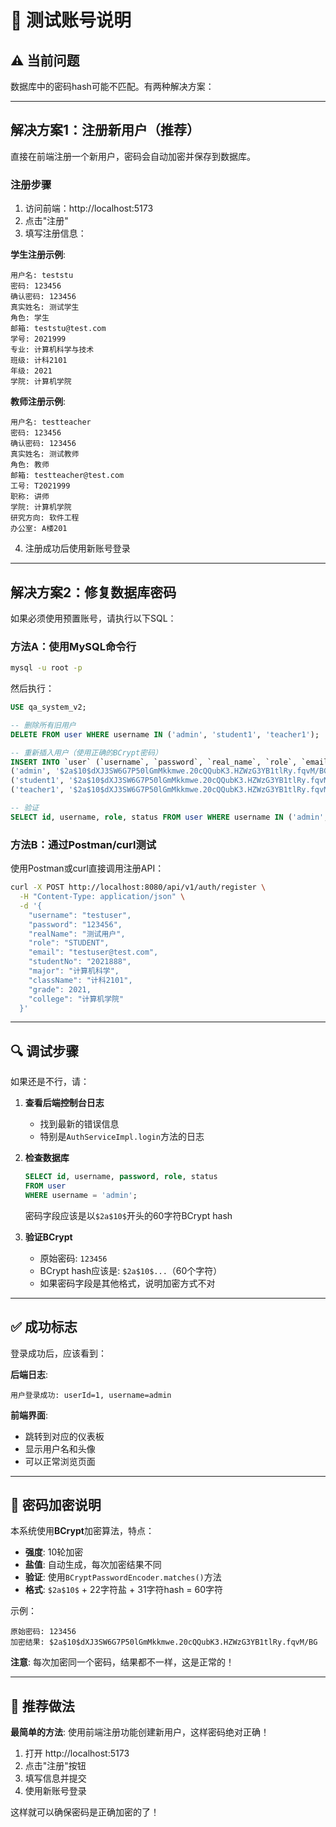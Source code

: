 # 🔑 测试账号说明

## ⚠️ 当前问题

数据库中的密码hash可能不匹配。有两种解决方案：

---

## 解决方案1：注册新用户（推荐）

直接在前端注册一个新用户，密码会自动加密并保存到数据库。

### 注册步骤

1. 访问前端：http://localhost:5173
2. 点击"注册"
3. 填写注册信息：

**学生注册示例**:
```
用户名: teststu
密码: 123456
确认密码: 123456
真实姓名: 测试学生
角色: 学生
邮箱: teststu@test.com
学号: 2021999
专业: 计算机科学与技术
班级: 计科2101
年级: 2021
学院: 计算机学院
```

**教师注册示例**:
```
用户名: testteacher
密码: 123456
确认密码: 123456
真实姓名: 测试教师
角色: 教师
邮箱: testteacher@test.com
工号: T2021999
职称: 讲师
学院: 计算机学院
研究方向: 软件工程
办公室: A楼201
```

4. 注册成功后使用新账号登录

---

## 解决方案2：修复数据库密码

如果必须使用预置账号，请执行以下SQL：

### 方法A：使用MySQL命令行

```bash
mysql -u root -p
```

然后执行：

```sql
USE qa_system_v2;

-- 删除所有旧用户
DELETE FROM user WHERE username IN ('admin', 'student1', 'teacher1');

-- 重新插入用户（使用正确的BCrypt密码）
INSERT INTO `user` (`username`, `password`, `real_name`, `role`, `email`, `gender`, `status`) VALUES
('admin', '$2a$10$dXJ3SW6G7P50lGmMkkmwe.20cQQubK3.HZWzG3YB1tlRy.fqvM/BG', '系统管理员', 'ADMIN', 'admin@qa.com', 'U', 'ACTIVE'),
('student1', '$2a$10$dXJ3SW6G7P50lGmMkkmwe.20cQQubK3.HZWzG3YB1tlRy.fqvM/BG', '张三', 'STUDENT', 'zhangsan@student.com', 'M', 'ACTIVE'),
('teacher1', '$2a$10$dXJ3SW6G7P50lGmMkkmwe.20cQQubK3.HZWzG3YB1tlRy.fqvM/BG', '李教授', 'TEACHER', 'lijiaoshou@teacher.com', 'M', 'ACTIVE');

-- 验证
SELECT id, username, role, status FROM user WHERE username IN ('admin', 'student1', 'teacher1');
```

### 方法B：通过Postman/curl测试

使用Postman或curl直接调用注册API：

```bash
curl -X POST http://localhost:8080/api/v1/auth/register \
  -H "Content-Type: application/json" \
  -d '{
    "username": "testuser",
    "password": "123456",
    "realName": "测试用户",
    "role": "STUDENT",
    "email": "testuser@test.com",
    "studentNo": "2021888",
    "major": "计算机科学",
    "className": "计科2101",
    "grade": 2021,
    "college": "计算机学院"
  }'
```

---

## 🔍 调试步骤

如果还是不行，请：

1. **查看后端控制台日志**
   - 找到最新的错误信息
   - 特别是`AuthServiceImpl.login`方法的日志

2. **检查数据库**
   ```sql
   SELECT id, username, password, role, status 
   FROM user 
   WHERE username = 'admin';
   ```
   
   密码字段应该是以`$2a$10$`开头的60字符BCrypt hash

3. **验证BCrypt**
   - 原始密码: `123456`
   - BCrypt hash应该是: `$2a$10$...`（60个字符）
   - 如果密码字段是其他格式，说明加密方式不对

---

## ✅ 成功标志

登录成功后，应该看到：

**后端日志**:
```
用户登录成功: userId=1, username=admin
```

**前端界面**:
- 跳转到对应的仪表板
- 显示用户名和头像
- 可以正常浏览页面

---

## 📝 密码加密说明

本系统使用**BCrypt**加密算法，特点：
- **强度**: 10轮加密
- **盐值**: 自动生成，每次加密结果不同
- **验证**: 使用`BCryptPasswordEncoder.matches()`方法
- **格式**: `$2a$10$` + 22字符盐 + 31字符hash = 60字符

示例：
```
原始密码: 123456
加密结果: $2a$10$dXJ3SW6G7P50lGmMkkmwe.20cQQubK3.HZWzG3YB1tlRy.fqvM/BG
```

**注意**: 每次加密同一个密码，结果都不一样，这是正常的！

---

## 🎯 推荐做法

**最简单的方法**: 使用前端注册功能创建新用户，这样密码绝对正确！

1. 打开 http://localhost:5173
2. 点击"注册"按钮
3. 填写信息并提交
4. 使用新账号登录

这样就可以确保密码是正确加密的了！

